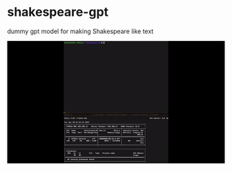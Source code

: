 # shakespeare-gpt
dummy gpt model for making Shakespeare like text

![Alt Text](https://github.com/bjudson1/shakespeare-gpt/blob/main/etc/shakespeare_gpt_demo.gif)
